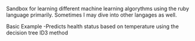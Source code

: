 Sandbox for learning different machine learning algorythms using the ruby language primarily. Sometimes I may dive into other langages as well.

Basic Example
-Predicts health status based on temperature using the decision tree ID3 method


